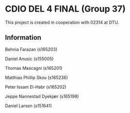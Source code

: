 # CDIO DEL 4 FINAL (Group 37)

This project is created in cooperation with 02314 at DTU.

## Information

Behnia Farazan (s165203)

Daniel Anusic (s155005)

Thomas Mascagni (s165201)

Matthias Phillip Skou (s165236)

Peter Issam El-Habr (s165202)

Jeppe Nannestad Dyekjær (s165198)

Daniel Larsen (s151641)
